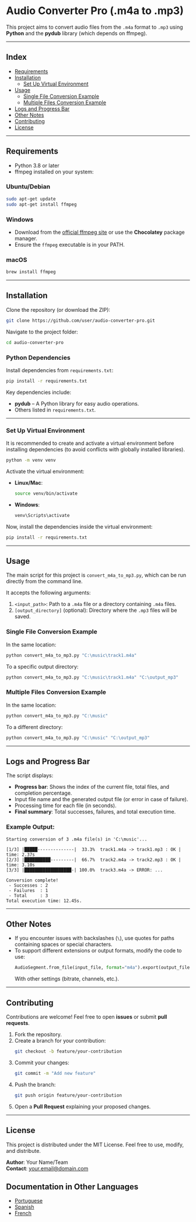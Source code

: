 
# Audio Converter Pro (.m4a to .mp3)

This project aims to convert audio files from the `.m4a` format to `.mp3` using **Python** and the **pydub** library (which depends on ffmpeg).

---

## Index
- [Requirements](#requirements)
- [Installation](#installation)
  - [Set Up Virtual Environment](#set-up-virtual-environment)
- [Usage](#usage)
  - [Single File Conversion Example](#single-file-conversion-example)
  - [Multiple Files Conversion Example](#multiple-files-conversion-example)
- [Logs and Progress Bar](#logs-and-progress-bar)
- [Other Notes](#other-notes)
- [Contributing](#contributing)
- [License](#license)

---

## Requirements

- Python 3.8 or later
- ffmpeg installed on your system:

### Ubuntu/Debian
```bash
sudo apt-get update
sudo apt-get install ffmpeg
```

### Windows
- Download from the [official ffmpeg site](https://ffmpeg.org/) or use the **Chocolatey** package manager.
- Ensure the `ffmpeg` executable is in your PATH.

### macOS
```bash
brew install ffmpeg
```

---

## Installation

Clone the repository (or download the ZIP):
```bash
git clone https://github.com/user/audio-converter-pro.git
```

Navigate to the project folder:
```bash
cd audio-converter-pro
```

### Python Dependencies

Install dependencies from `requirements.txt`:
```bash
pip install -r requirements.txt
```

Key dependencies include:
- **pydub** – A Python library for easy audio operations.
- Others listed in `requirements.txt`.

---

### Set Up Virtual Environment

It is recommended to create and activate a virtual environment before installing dependencies (to avoid conflicts with globally installed libraries).

```bash
python -m venv venv
```

Activate the virtual environment:

- **Linux/Mac**:
    ```bash
    source venv/bin/activate
    ```
- **Windows**:
    ```bash
    venv\Scripts\activate
    ```

Now, install the dependencies inside the virtual environment:
```bash
pip install -r requirements.txt
```

---

## Usage

The main script for this project is `convert_m4a_to_mp3.py`, which can be run directly from the command line.

It accepts the following arguments:
1. `<input_path>`: Path to a `.m4a` file or a directory containing `.m4a` files.
2. `[output_directory]` (optional): Directory where the `.mp3` files will be saved.

### Single File Conversion Example

In the same location:
```bash
python convert_m4a_to_mp3.py "C:\music\track1.m4a"
```

To a specific output directory:
```bash
python convert_m4a_to_mp3.py "C:\music\track1.m4a" "C:\output_mp3"
```

### Multiple Files Conversion Example

In the same location:
```bash
python convert_m4a_to_mp3.py "C:\music"
```

To a different directory:
```bash
python convert_m4a_to_mp3.py "C:\music" "C:\output_mp3"
```

---

## Logs and Progress Bar

The script displays:
- **Progress bar**: Shows the index of the current file, total files, and completion percentage.
- Input file name and the generated output file (or error in case of failure).
- Processing time for each file (in seconds).
- **Final summary**: Total successes, failures, and total execution time.

### Example Output:
```
Starting conversion of 3 .m4a file(s) in 'C:\music'...

[1/3] |█████--------------|  33.3%  track1.m4a -> track1.mp3 : OK | time: 2.37s
[2/3] |██████████---------|  66.7%  track2.m4a -> track2.mp3 : OK | time: 3.10s
[3/3] |██████████████████-| 100.0%  track3.m4a -> ERROR: ...

Conversion complete!
 - Successes : 2
 - Failures  : 1
 - Total     : 3
Total execution time: 12.45s.
```

---

## Other Notes

- If you encounter issues with backslashes (`\`), use quotes for paths containing spaces or special characters.
- To support different extensions or output formats, modify the code to use:
    ```python
    AudioSegment.from_file(input_file, format="m4a").export(output_file, format="mp3")
    ```
    With other settings (bitrate, channels, etc.).

---

## Contributing

Contributions are welcome! Feel free to open **issues** or submit **pull requests**.

1. Fork the repository.
2. Create a branch for your contribution:
    ```bash
    git checkout -b feature/your-contribution
    ```
3. Commit your changes:
    ```bash
    git commit -m "Add new feature"
    ```
4. Push the branch:
    ```bash
    git push origin feature/your-contribution
    ```
5. Open a **Pull Request** explaining your proposed changes.

---

## License

This project is distributed under the MIT License. Feel free to use, modify, and distribute.

**Author**: Your Name/Team  
**Contact**: your.email@domain.com

## Documentation in Other Languages
- [Portuguese](readme/pt/README.md)
- [Spanish](readme/es/README.md)
- [French](readme/fr/README.md)